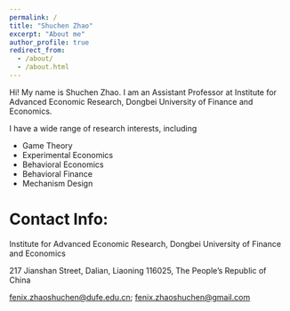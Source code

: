 ```yaml
---
permalink: /
title: "Shuchen Zhao"
excerpt: "About me"
author_profile: true
redirect_from:
  - /about/
  - /about.html
---
```


Hi! My name is Shuchen Zhao. I am an Assistant Professor at Institute for Advanced Economic Research, Dongbei University of Finance and Economics.

I have a wide range of research interests, including
* Game Theory
* Experimental Economics
* Behavioral Economics
* Behavioral Finance
* Mechanism Design

# Contact Info:
Institute for Advanced Economic Research, Dongbei University of Finance and Economics

217 Jianshan Street, Dalian, Liaoning 116025, The People’s Republic of China

fenix.zhaoshuchen@dufe.edu.cn; fenix.zhaoshuchen@gmail.com
